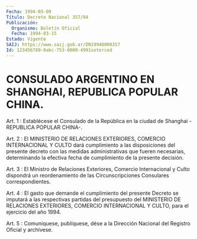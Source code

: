 ```yaml
---
Fecha: 1994-03-09
Título: Decreto Nacional 357/94
Publicación:
  Organismo: Boletín Oficial
  Fecha: 1994-03-15
Estado: Vigente
SAIJ: https://www.saij.gob.ar/DN19940000357
Id: 123456789-0abc-753-0000-4991soterced
---
```

# CONSULADO ARGENTINO EN SHANGHAI, REPUBLICA POPULAR CHINA.

<a id="1"></a>
Art. 1 : Establécese el Consulado de la República en la ciudad de Shanghai -REPUBLICA POPULAR CHINA-.

<a id="2"></a>
Art.  2  :  El  MINISTERIO  DE RELACIONES EXTERIORES, COMERCIO INTERNACIONAL Y CULTO dará cumplimiento  a  las  disposiciones  del presente   decreto  con  las  medidas  administrativas  que  fueren necesarias,  determinando  la  efectiva fecha de cumplimiento de la presente decisión.

<a id="3"></a>
Art.  3  :  El  Ministro  de  Relaciones  Exteriores, Comercio Internacional  y  Culto  dispondrá  un  reordenamiento    de    las Circunscripciones Consulares correspondientes.

<a id="4"></a>
Art.  4  :  El  gasto que demande el cumplimiento del presente Decreto se imputará a  las respectivas partidas del presupuesto del MINISTERIO  DE  RELACIONES  EXTERIORES,  COMERCIO  INTERNACIONAL  Y CULTO, para el ejercicio del año 1994.

<a id="5"></a>
Art. 5 : Comuníquese, publíquese, dése a la Dirección Nacional del Registro Oficial y archívese.